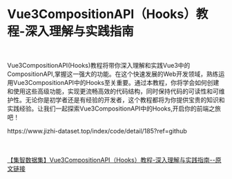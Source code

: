 <h1>Vue3CompositionAPI（Hooks）教程-深入理解与实践指南</h1><br /><p>Vue3CompositionAPI(Hooks)教程将带你深入理解和实践Vue3中的CompositionAPI,掌握这一强大的功能。在这个快速发展的Web开发领域，熟练运用Vue3CompositionAPI中的Hooks至关重要。通过本教程，你将学会如何创建和使用这些高级功能，实现更流畅高效的代码结构，同时保持代码的可读性和可维护性。无论你是初学者还是有经验的开发者，这个教程都将为你提供宝贵的知识和实践经验。让我们一起探索Vue3CompositionAPI中的Hooks,开启你的前端之旅吧！</p><p>https://www.jizhi-dataset.top/index/code/detail/185?ref=github</p><br /><br /><a href="https://www.jizhi-dataset.top/index/code/detail/185?ref=github" target="_blank">【集智数据集】Vue3CompositionAPI（Hooks）教程-深入理解与实践指南--原文链接</a>